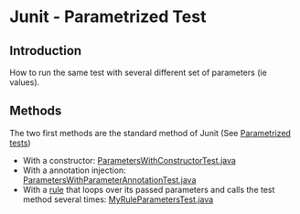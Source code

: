 # Junit - Parametrized Test

## Introduction

How to run the same test with several different set of parameters (ie values).

## Methods

The two first methods are the standard method of Junit (See [Parametrized tests](https://github.com/junit-team/junit4/wiki/Parameterized-tests))

  * With a constructor: [ParametersWithConstructorTest.java](ParametersWithConstructorTest.java)
  * With a annotation injection: [ParametersWithParameterAnnotationTest.java](ParametersWithParameterAnnotationTest.java)
  * With a [rule](https://github.com/junit-team/junit4/wiki/Rules) that loops over its passed parameters and calls the test method several times: [MyRuleParametersTest.java](MyRuleParametersTest.java)
  
  


